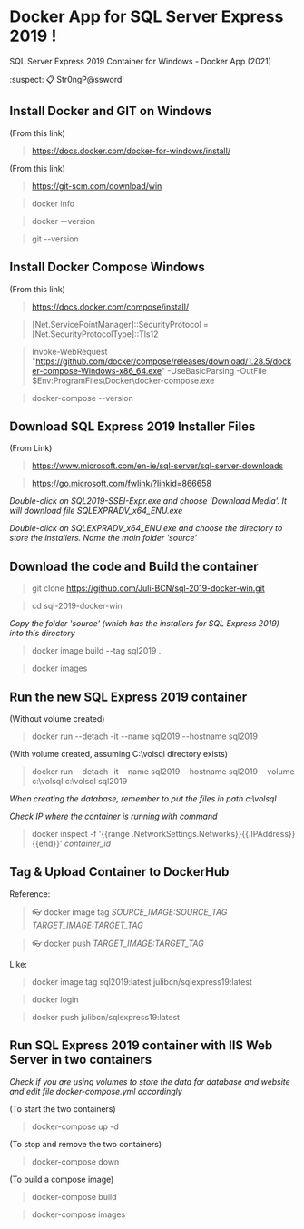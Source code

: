 # Docker App for SQL Server Express 2019 !

SQL Server Express 2019 Container for Windows - Docker App (2021)

:suspect: :clipboard: Str0ngP@ssword!



## Install Docker and GIT on Windows
(From this link)

> https://docs.docker.com/docker-for-windows/install/

(From this link)

> https://git-scm.com/download/win

> docker info

> docker --version

> git --version



## Install Docker Compose Windows
(From this link)

> https://docs.docker.com/compose/install/

> [Net.ServicePointManager]::SecurityProtocol = [Net.SecurityProtocolType]::Tls12

> Invoke-WebRequest "https://github.com/docker/compose/releases/download/1.28.5/docker-compose-Windows-x86_64.exe" -UseBasicParsing -OutFile $Env:ProgramFiles\Docker\docker-compose.exe

> docker-compose --version


## Download SQL Express 2019 Installer Files
(From Link)
> https://www.microsoft.com/en-ie/sql-server/sql-server-downloads

> https://go.microsoft.com/fwlink/?linkid=866658

*Double-click on SQL2019-SSEI-Expr.exe and choose 'Download Media'. It will download file SQLEXPRADV_x64_ENU.exe*

*Double-click on SQLEXPRADV_x64_ENU.exe and choose the directory to store the installers. Name the main folder 'source'*



## Download the code and Build the container
> git clone https://github.com/Juli-BCN/sql-2019-docker-win.git

> cd sql-2019-docker-win

*Copy the folder 'source' (which has the installers for SQL Express 2019) into this directory*

> docker image build --tag sql2019 .

> docker images



## Run the new SQL Express 2019 container
(Without volume created)
> docker run --detach -it --name sql2019 --hostname sql2019

(With volume created, assuming C:\volsql directory exists)
> docker run --detach -it --name sql2019 --hostname sql2019 --volume c:\volsql:c:\volsql sql2019

*When creating the database, remember to put the files in path c:\volsql*

*Check IP where the container is running with command*
> docker inspect -f '{{range .NetworkSettings.Networks}}{{.IPAddress}}{{end}}' *container_id*



## Tag & Upload Container to DockerHub
Reference:
> :eyeglasses: docker image tag *SOURCE_IMAGE:SOURCE_TAG* *TARGET_IMAGE:TARGET_TAG*

> :eyeglasses: docker push *TARGET_IMAGE:TARGET_TAG*


Like:
> docker image tag sql2019:latest julibcn/sqlexpress19:latest

> docker login

> docker push julibcn/sqlexpress19:latest



## Run SQL Express 2019 container with IIS Web Server in two containers
*Check if you are using volumes to store the data for database and website and edit file docker-compose.yml accordingly*

(To start the two containers)
> docker-compose up -d

(To stop and remove the two containers)
> docker-compose down

(To build a compose image)
> docker-compose build

> docker-compose images